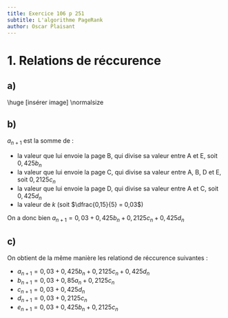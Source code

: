```yaml
---
title: Exercice 106 p 251
subtitle: L'algorithme PageRank
author: Oscar Plaisant
---
```


# 1. Relations de réccurence

## a)

\huge
[insérer image]
\normalsize

## b)
$a_{n+1}$ est la somme de :

 - la valeur que lui envoie la page B, qui divise sa valeur entre A et E, soit $0,425b_n$
 - la valeur que lui envoie la page C, qui divise sa valeur entre A, B, D et E, soit $0,2125c_n$
 - la valeur que lui envoie la page D, qui divise sa valeur entre A et C, soit $0,425d_n$
 - la valeur de $k$ (soit $\dfrac{0,15}{5} = 0,03$)

On a donc bien $a_{n+1} = 0,03 + 0,425b_n + 0,2125c_n + 0,425d_n$

## c)

On obtient de la même manière les relationd de réccurence suivantes :

 - $a_{n+1} = 0,03 + 0,425b_n + 0,2125c_n + 0,425d_n$
 - $b_{n+1} = 0,03 + 0,85a_n + 0,2125c_n$
 - $c_{n+1} = 0,03 + 0,425d_n$
 - $d_{n+1} = 0,03 + 0,2125c_n$
 - $e_{n+1} = 0,03 + 0,425b_n + 0,2125c_n$


